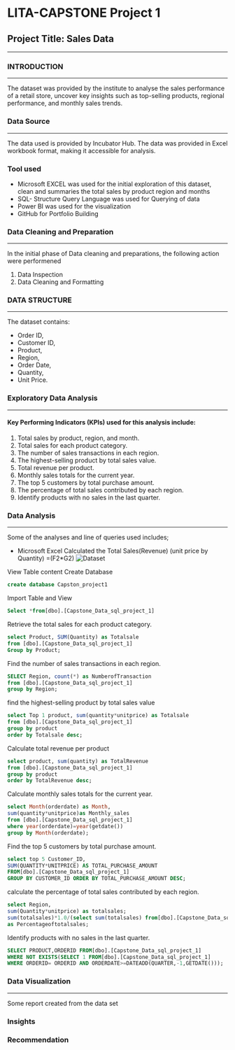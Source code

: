 # LITA-CAPSTONE Project 1

## Project Title: Sales Data
---

### INTRODUCTION
---
The dataset was provided by the institute to analyse the sales performance of a retail store, uncover key insights such as top-selling products, regional performance, and monthly sales trends.

### Data Source 
---
The data used is provided by Incubator Hub. The data was provided in Excel workbook format, making it accessible for analysis.

### Tool used 
-	Microsoft EXCEL was used for the initial exploration of this dataset, clean and summaries the total sales by product region and months 
- SQL- Structure Query Language was used for Querying of data
- Power BI was used for the visualization
- GitHub for Portfolio Building

### Data Cleaning and Preparation
---
  In the initial phase of Data cleaning and preparations, the following action were performened
  1. Data Inspection
  2. Data Cleaning and Formatting

### DATA STRUCTURE
---
The dataset contains:
- Order ID, 
- Customer ID, 
- Product, 
- Region, 
- Order Date, 
- Quantity, 
- Unit Price.

### Exploratory Data Analysis
  ---
#### Key Performing Indicators (KPIs) used for this analysis include:
1. Total sales by product, region, and month. 
2. Total sales for each product category. 
3. The number of sales transactions in each region.
4. The highest-selling product by total sales value.
5. Total revenue per product.
6. Monthly sales totals for the current year.
7. The top 5 customers by total purchase amount.
8. The percentage of total sales contributed by each region.
9. Identify products with no sales in the last quarter.
    
### Data Analysis
---
Some of the analyses and line of queries used includes;

- Microsoft Excel
Calculated the Total Sales(Revenue) (unit price by Quantity)
 =(F2*G2)
![Dataset](https://github.com/user-attachments/assets/17b3bcb0-3a52-430a-bb19-a489dcaf8a35)


View Table content
Create Database
```SQL
create database Capston_project1
```
Import Table and View
```SQL
Select *from[dbo].[Capstone_Data_sql_project_1]
```
Retrieve the total sales for each product category. 
```SQL
select Product, SUM(Quantity) as Totalsale
from [dbo].[Capstone_Data_sql_project_1]
Group by Product;
```
Find the number of sales transactions in each region.
```SQL
SELECT Region, count(*) as NumberofTransaction
from [dbo].[Capstone_Data_sql_project_1]
group by Region;
```
find the highest-selling product by total sales value
```SQL
select Top 1 product, sum(quantity*unitprice) as Totalsale
from [dbo].[Capstone_Data_sql_project_1]
group by product
order by Totalsale desc;
```
Calculate total revenue per product
```SQL
select product, sum(quantity) as TotalRevenue
from [dbo].[Capstone_Data_sql_project_1]
group by product
order by TotalRevenue desc;
```
Calculate monthly sales totals for the current year. 
```SQL
select Month(orderdate) as Month,
sum(quantity*unitprice)as Monthly_sales
from [dbo].[Capstone_Data_sql_project_1]
where year(orderdate)=year(getdate())
group by Month(orderdate);
```
Find the top 5 customers by total purchase amount. 
```SQL
select top 5 Customer_ID,
SUM(QUANTITY*UNITPRICE) AS TOTAL_PURCHASE_AMOUNT
FROM[dbo].[Capstone_Data_sql_project_1]
GROUP BY CUSTOMER_ID ORDER BY TOTAL_PURCHASE_AMOUNT DESC;
```
calculate the percentage of total sales contributed by each region.
```SQL
select Region,
sum(Quantity*unitprice) as totalsales;
sum(totalsales)*1.0/(select sum(totalsales) from[dbo].[Capstone_Data_sql_project_1]) * 100
as Percentageoftotalsales;
```
Identify products with no sales in the last quarter. 
```SQL
SELECT PRODUCT,ORDERID FROM[dbo].[Capstone_Data_sql_project_1]
WHERE NOT EXISTS(SELECT 1 FROM[dbo].[Capstone_Data_sql_project_1]
WHERE ORDERID= ORDERID AND ORDERDATE>=DATEADD(QUARTER,-1,GETDATE()));
```
### Data Visualization
---
Some report created from the data set 


### Insights


### Recommendation

 
  
  
